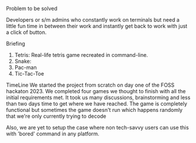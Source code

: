 Problem to be solved

Developers or s/m admins who constantly work on terminals but need a little fun time in between their work and instantly get back to work with just a click of button. 

Briefing

1. Tetris: Real-life tetris game recreated in command-line.
2. Snake: 
3. Pac-man
4. Tic-Tac-Toe

TimeLine
 We started the project from scratch on day one of the FOSS hackaton 2023.
 We completed four games we thought to finish with all the initial requirements met. 
 It took us many discussions, brainstorming and less than two days time to get where we have reached. 
 The game is completely functional but sometimes the game doesn't run which happens randomly that we're only currently trying to decode

 Also, we are yet to setup the case where non tech-savvy users can use this with 'bored' command in any platform.